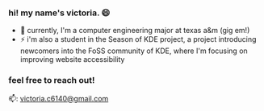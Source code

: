### hi! my name's victoria. 😄
- 🌱 currently, I'm a computer engineering major at texas a&m (gig em!)
- ⚡ i'm also a student in the Season of KDE project, a project introducing newcomers into the FoSS community of KDE, where I'm focusing on improving website accessibility

### feel free to reach out!
📫: victoria.c6140@gmail.com



<!--
**victoriaemily/victoriaemily** is a ✨ _special_ ✨ repository because its `README.md` (this file) appears on your GitHub profile.

Here are some ideas to get you started:

-  I’m currently learning ...
- 👯 I’m looking to collaborate on ...

- 💬 Ask me about ...
-  How to reach me: ...
-  Pronouns: ...
-  Fun fact: ...
-->
